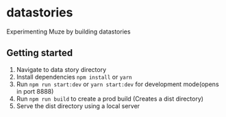 # datastories

Experimenting Muze by building datastories

## Getting started

1. Navigate to data story directory
2. Install dependencies `npm install` or `yarn`
3. Run `npm run start:dev` or `yarn start:dev` for development mode(opens in port 8888)
4. Run `npm run build` to create a prod build (Creates a dist directory)
5. Serve the dist directory using a local server
